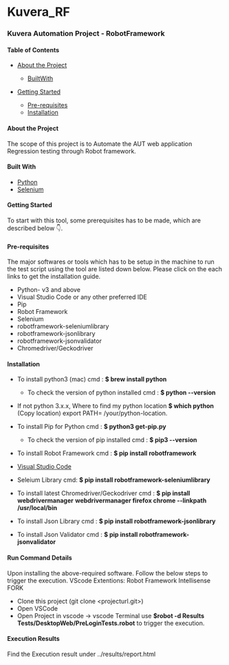 # Kuvera_RF
### Kuvera Automation Project - RobotFramework

#### Table of Contents

* [About the Project](https://github.com/MoolyaSoftwareTesting/Kuvera_RF/blob/KU_RF_PE_PHASE1/README.md#about-the-project)
     * [BuiltWith](https://github.com/MoolyaSoftwareTesting/Kuvera_RF/blob/KU_RF_PE_PHASE1/README.md#built-with)
* [Getting Started](https://github.com/MoolyaSoftwareTesting/Kuvera_RF/blob/KU_RF_PE_PHASE1/README.md#getting-started) 

    * [Pre-requisites](https://github.com/MoolyaSoftwareTesting/Kuvera_RF/blob/KU_RF_PE_PHASE1/README.md#pre-requisites)
    * [Installation](https://github.com/MoolyaSoftwareTesting/Kuvera_RF/blob/KU_RF_PE_PHASE1/README.md#installation)
    
    
    
 #### About the Project
 
 The scope of this project is to Automate the AUT web application Regression testing through Robot framework.
   
 #### Built With
 
 * [Python](https://www.python.org/)
 * [Selenium](https://www.selenium.dev/)
 
 #### Getting Started
 To start with this tool, some prerequisites has to be made, which are described below 👇.
 
 #### Pre-requisites
 The major softwares or tools which has to be setup in the machine to run the test script using the tool are listed down below. Please click on the each links to get the    installation guide.
 
 *  Python- v3 and above 
 *  Visual Studio Code or any other preferred IDE 
 *  Pip
 *  Robot Framework
 *  Selenium
 *  robotframework-seleniumlibrary
 *  robotframework-jsonlibrary
 *  robotframework-jsonvalidator
 *  Chromedriver/Geckodriver
 
 #### Installation
 
 * To install python3 (mac)
   cmd : **$ brew install python** 
   
     * To check the version of python installed
       cmd : **$ python --version**
       
 * If not python 3.x.x, Where to find my python location
   **$ which python**
   (Copy location)
   export PATH= /your/python-location.
*  To install Pip for Python
   cmd : **$ python3 get-pip.py**
     * To check the version of pip installed 
       cmd : **$ pip3 --version**
       
*  To install Robot Framework
   cmd : **$ pip install robotframework**  
* [Visual Studio Code](https://code.visualstudio.com/download)
   
* Seleium Library
  cmd: **$ pip install robotframework-seleniumlibrary**
  
* To install latest Chromedriver/Geckodriver
  cmd : **$ pip install webdrivermanager**
        **webdrivermanager firefox chrome --linkpath /usr/local/bin**
        
* To install Json Library
  cmd : **$ pip install robotframework-jsonlibrary**
  
* To install Json Validator
  cmd : **$ pip install robotframework-jsonvalidator**
  
#### Run Command Details

  Upon installing the above-required software. Follow the below steps to trigger the execution.
  VScode Extentions: Robot Framework Intellisense FORK
  * Clone this project (git clone <projecturl.git>)
  * Open VSCode
  * Open Project in vscode -> vscode Terminal 
   use **$robot -d Results  Tests/DesktopWeb/PreLoginTests.robot** to trigger the execution.
    
 #### Execution Results 
 Find the Execution result under ../results/report.html
  
        
        
        
        


   

   
   
                           
   
    
 
 
 

